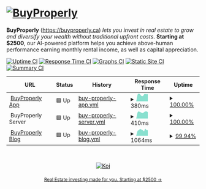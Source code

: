 # [![BuyProperly](https://res.cloudinary.com/hv768g3im/image/upload/v1624260653/bp-assets/Logo_qfsqp1.png)](https://buyproperly.ca)

**BuyProperly** (https://buyproperly.ca) _lets you invest in real estate to grow and diversify your wealth without traditional upfront costs_. **Starting at $2500**, our AI-powered platform helps you achieve above-human performance earning monthly rental income, as well as capital appreciation.

[![Uptime CI](https://github.com/buyproperly/status/workflows/Uptime%20CI/badge.svg)](https://github.com/buyproperly/status/actions?query=workflow%3A%22Uptime+CI%22)
[![Response Time CI](https://github.com/buyproperly/status/workflows/Response%20Time%20CI/badge.svg)](https://github.com/buyproperly/status/actions?query=workflow%3A%22Response+Time+CI%22)
[![Graphs CI](https://github.com/buyproperly/status/workflows/Graphs%20CI/badge.svg)](https://github.com/buyproperly/status/actions?query=workflow%3A%22Graphs+CI%22)
[![Static Site CI](https://github.com/buyproperly/status/workflows/Static%20Site%20CI/badge.svg)](https://github.com/buyproperly/status/actions?query=workflow%3A%22Static+Site+CI%22)
[![Summary CI](https://github.com/buyproperly/status/workflows/Summary%20CI/badge.svg)](https://github.com/buyproperly/status/actions?query=workflow%3A%22Summary+CI%22)

<!--start: status pages-->
<!-- This summary is generated by Upptime (https://github.com/upptime/upptime) -->
<!-- Do not edit this manually, your changes will be overwritten -->
<!-- prettier-ignore -->
| URL | Status | History | Response Time | Uptime |
| --- | ------ | ------- | ------------- | ------ |
| <img alt="" src="https://res.cloudinary.com/hv768g3im/image/upload/v1624262522/bp-assets/bp_logo_512-removebg-preview_lrpfnz.png" height="13"> [BuyProperly App](https://www.buyproperly.ca) | 🟩 Up | [buy-properly-app.yml](https://github.com/BuyProperly/status/commits/HEAD/history/buy-properly-app.yml) | <details><summary><img alt="Response time graph" src="./graphs/buy-properly-app/response-time-week.png" height="20"> 380ms</summary><br><a href="https://status.buyproperly.ca/history/buy-properly-app"><img alt="Response time 337" src="https://img.shields.io/endpoint?url=https%3A%2F%2Fraw.githubusercontent.com%2FBuyProperly%2Fstatus%2FHEAD%2Fapi%2Fbuy-properly-app%2Fresponse-time.json"></a><br><a href="https://status.buyproperly.ca/history/buy-properly-app"><img alt="24-hour response time 349" src="https://img.shields.io/endpoint?url=https%3A%2F%2Fraw.githubusercontent.com%2FBuyProperly%2Fstatus%2FHEAD%2Fapi%2Fbuy-properly-app%2Fresponse-time-day.json"></a><br><a href="https://status.buyproperly.ca/history/buy-properly-app"><img alt="7-day response time 380" src="https://img.shields.io/endpoint?url=https%3A%2F%2Fraw.githubusercontent.com%2FBuyProperly%2Fstatus%2FHEAD%2Fapi%2Fbuy-properly-app%2Fresponse-time-week.json"></a><br><a href="https://status.buyproperly.ca/history/buy-properly-app"><img alt="30-day response time 317" src="https://img.shields.io/endpoint?url=https%3A%2F%2Fraw.githubusercontent.com%2FBuyProperly%2Fstatus%2FHEAD%2Fapi%2Fbuy-properly-app%2Fresponse-time-month.json"></a><br><a href="https://status.buyproperly.ca/history/buy-properly-app"><img alt="1-year response time 337" src="https://img.shields.io/endpoint?url=https%3A%2F%2Fraw.githubusercontent.com%2FBuyProperly%2Fstatus%2FHEAD%2Fapi%2Fbuy-properly-app%2Fresponse-time-year.json"></a></details> | <details><summary><a href="https://status.buyproperly.ca/history/buy-properly-app">100.00%</a></summary><a href="https://status.buyproperly.ca/history/buy-properly-app"><img alt="All-time uptime 99.96%" src="https://img.shields.io/endpoint?url=https%3A%2F%2Fraw.githubusercontent.com%2FBuyProperly%2Fstatus%2FHEAD%2Fapi%2Fbuy-properly-app%2Fuptime.json"></a><br><a href="https://status.buyproperly.ca/history/buy-properly-app"><img alt="24-hour uptime 100.00%" src="https://img.shields.io/endpoint?url=https%3A%2F%2Fraw.githubusercontent.com%2FBuyProperly%2Fstatus%2FHEAD%2Fapi%2Fbuy-properly-app%2Fuptime-day.json"></a><br><a href="https://status.buyproperly.ca/history/buy-properly-app"><img alt="7-day uptime 100.00%" src="https://img.shields.io/endpoint?url=https%3A%2F%2Fraw.githubusercontent.com%2FBuyProperly%2Fstatus%2FHEAD%2Fapi%2Fbuy-properly-app%2Fuptime-week.json"></a><br><a href="https://status.buyproperly.ca/history/buy-properly-app"><img alt="30-day uptime 100.00%" src="https://img.shields.io/endpoint?url=https%3A%2F%2Fraw.githubusercontent.com%2FBuyProperly%2Fstatus%2FHEAD%2Fapi%2Fbuy-properly-app%2Fuptime-month.json"></a><br><a href="https://status.buyproperly.ca/history/buy-properly-app"><img alt="1-year uptime 99.96%" src="https://img.shields.io/endpoint?url=https%3A%2F%2Fraw.githubusercontent.com%2FBuyProperly%2Fstatus%2FHEAD%2Fapi%2Fbuy-properly-app%2Fuptime-year.json"></a></details>
| <img alt="" src="https://res.cloudinary.com/hv768g3im/image/upload/v1624262522/bp-assets/bp_logo_512-removebg-preview_lrpfnz.png" height="13"> BuyProperly Server | 🟩 Up | [buy-properly-server.yml](https://github.com/BuyProperly/status/commits/HEAD/history/buy-properly-server.yml) | <details><summary><img alt="Response time graph" src="./graphs/buy-properly-server/response-time-week.png" height="20"> 410ms</summary><br><a href="https://status.buyproperly.ca/history/buy-properly-server"><img alt="Response time 192" src="https://img.shields.io/endpoint?url=https%3A%2F%2Fraw.githubusercontent.com%2FBuyProperly%2Fstatus%2FHEAD%2Fapi%2Fbuy-properly-server%2Fresponse-time.json"></a><br><a href="https://status.buyproperly.ca/history/buy-properly-server"><img alt="24-hour response time 393" src="https://img.shields.io/endpoint?url=https%3A%2F%2Fraw.githubusercontent.com%2FBuyProperly%2Fstatus%2FHEAD%2Fapi%2Fbuy-properly-server%2Fresponse-time-day.json"></a><br><a href="https://status.buyproperly.ca/history/buy-properly-server"><img alt="7-day response time 410" src="https://img.shields.io/endpoint?url=https%3A%2F%2Fraw.githubusercontent.com%2FBuyProperly%2Fstatus%2FHEAD%2Fapi%2Fbuy-properly-server%2Fresponse-time-week.json"></a><br><a href="https://status.buyproperly.ca/history/buy-properly-server"><img alt="30-day response time 347" src="https://img.shields.io/endpoint?url=https%3A%2F%2Fraw.githubusercontent.com%2FBuyProperly%2Fstatus%2FHEAD%2Fapi%2Fbuy-properly-server%2Fresponse-time-month.json"></a><br><a href="https://status.buyproperly.ca/history/buy-properly-server"><img alt="1-year response time 192" src="https://img.shields.io/endpoint?url=https%3A%2F%2Fraw.githubusercontent.com%2FBuyProperly%2Fstatus%2FHEAD%2Fapi%2Fbuy-properly-server%2Fresponse-time-year.json"></a></details> | <details><summary><a href="https://status.buyproperly.ca/history/buy-properly-server">100.00%</a></summary><a href="https://status.buyproperly.ca/history/buy-properly-server"><img alt="All-time uptime 99.96%" src="https://img.shields.io/endpoint?url=https%3A%2F%2Fraw.githubusercontent.com%2FBuyProperly%2Fstatus%2FHEAD%2Fapi%2Fbuy-properly-server%2Fuptime.json"></a><br><a href="https://status.buyproperly.ca/history/buy-properly-server"><img alt="24-hour uptime 100.00%" src="https://img.shields.io/endpoint?url=https%3A%2F%2Fraw.githubusercontent.com%2FBuyProperly%2Fstatus%2FHEAD%2Fapi%2Fbuy-properly-server%2Fuptime-day.json"></a><br><a href="https://status.buyproperly.ca/history/buy-properly-server"><img alt="7-day uptime 100.00%" src="https://img.shields.io/endpoint?url=https%3A%2F%2Fraw.githubusercontent.com%2FBuyProperly%2Fstatus%2FHEAD%2Fapi%2Fbuy-properly-server%2Fuptime-week.json"></a><br><a href="https://status.buyproperly.ca/history/buy-properly-server"><img alt="30-day uptime 100.00%" src="https://img.shields.io/endpoint?url=https%3A%2F%2Fraw.githubusercontent.com%2FBuyProperly%2Fstatus%2FHEAD%2Fapi%2Fbuy-properly-server%2Fuptime-month.json"></a><br><a href="https://status.buyproperly.ca/history/buy-properly-server"><img alt="1-year uptime 99.96%" src="https://img.shields.io/endpoint?url=https%3A%2F%2Fraw.githubusercontent.com%2FBuyProperly%2Fstatus%2FHEAD%2Fapi%2Fbuy-properly-server%2Fuptime-year.json"></a></details>
| <img alt="" src="https://res.cloudinary.com/hv768g3im/image/upload/v1624262522/bp-assets/bp_logo_512-removebg-preview_lrpfnz.png" height="13"> [BuyProperly Blog](https://blog.buyproperly.ca) | 🟩 Up | [buy-properly-blog.yml](https://github.com/BuyProperly/status/commits/HEAD/history/buy-properly-blog.yml) | <details><summary><img alt="Response time graph" src="./graphs/buy-properly-blog/response-time-week.png" height="20"> 1064ms</summary><br><a href="https://status.buyproperly.ca/history/buy-properly-blog"><img alt="Response time 1350" src="https://img.shields.io/endpoint?url=https%3A%2F%2Fraw.githubusercontent.com%2FBuyProperly%2Fstatus%2FHEAD%2Fapi%2Fbuy-properly-blog%2Fresponse-time.json"></a><br><a href="https://status.buyproperly.ca/history/buy-properly-blog"><img alt="24-hour response time 1225" src="https://img.shields.io/endpoint?url=https%3A%2F%2Fraw.githubusercontent.com%2FBuyProperly%2Fstatus%2FHEAD%2Fapi%2Fbuy-properly-blog%2Fresponse-time-day.json"></a><br><a href="https://status.buyproperly.ca/history/buy-properly-blog"><img alt="7-day response time 1064" src="https://img.shields.io/endpoint?url=https%3A%2F%2Fraw.githubusercontent.com%2FBuyProperly%2Fstatus%2FHEAD%2Fapi%2Fbuy-properly-blog%2Fresponse-time-week.json"></a><br><a href="https://status.buyproperly.ca/history/buy-properly-blog"><img alt="30-day response time 1031" src="https://img.shields.io/endpoint?url=https%3A%2F%2Fraw.githubusercontent.com%2FBuyProperly%2Fstatus%2FHEAD%2Fapi%2Fbuy-properly-blog%2Fresponse-time-month.json"></a><br><a href="https://status.buyproperly.ca/history/buy-properly-blog"><img alt="1-year response time 1350" src="https://img.shields.io/endpoint?url=https%3A%2F%2Fraw.githubusercontent.com%2FBuyProperly%2Fstatus%2FHEAD%2Fapi%2Fbuy-properly-blog%2Fresponse-time-year.json"></a></details> | <details><summary><a href="https://status.buyproperly.ca/history/buy-properly-blog">99.94%</a></summary><a href="https://status.buyproperly.ca/history/buy-properly-blog"><img alt="All-time uptime 99.83%" src="https://img.shields.io/endpoint?url=https%3A%2F%2Fraw.githubusercontent.com%2FBuyProperly%2Fstatus%2FHEAD%2Fapi%2Fbuy-properly-blog%2Fuptime.json"></a><br><a href="https://status.buyproperly.ca/history/buy-properly-blog"><img alt="24-hour uptime 100.00%" src="https://img.shields.io/endpoint?url=https%3A%2F%2Fraw.githubusercontent.com%2FBuyProperly%2Fstatus%2FHEAD%2Fapi%2Fbuy-properly-blog%2Fuptime-day.json"></a><br><a href="https://status.buyproperly.ca/history/buy-properly-blog"><img alt="7-day uptime 99.94%" src="https://img.shields.io/endpoint?url=https%3A%2F%2Fraw.githubusercontent.com%2FBuyProperly%2Fstatus%2FHEAD%2Fapi%2Fbuy-properly-blog%2Fuptime-week.json"></a><br><a href="https://status.buyproperly.ca/history/buy-properly-blog"><img alt="30-day uptime 99.83%" src="https://img.shields.io/endpoint?url=https%3A%2F%2Fraw.githubusercontent.com%2FBuyProperly%2Fstatus%2FHEAD%2Fapi%2Fbuy-properly-blog%2Fuptime-month.json"></a><br><a href="https://status.buyproperly.ca/history/buy-properly-blog"><img alt="1-year uptime 99.83%" src="https://img.shields.io/endpoint?url=https%3A%2F%2Fraw.githubusercontent.com%2FBuyProperly%2Fstatus%2FHEAD%2Fapi%2Fbuy-properly-blog%2Fuptime-year.json"></a></details>

<!--end: status pages-->

<br/>
<p align="center">
  <a href="https://buyproperly.ca/">
    <img width="44" alt="Koj" src="https://res.cloudinary.com/hv768g3im/image/upload/v1624262522/bp-assets/bp_logo_512-removebg-preview_lrpfnz.png">
  </a>
</p>
<p align="center">
  <sub><a href="https://buyproperly.ca/">Real Estate investing made for you. Starting at $2500 →</a></sub>
</p>
